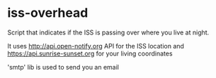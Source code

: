 # iss-overhead
Script that indicates if the ISS is passing over where you live at night.

It uses http://api.open-notify.org API for the ISS location and https://api.sunrise-sunset.org for your living coordinates

'smtp' lib is used to send you an email